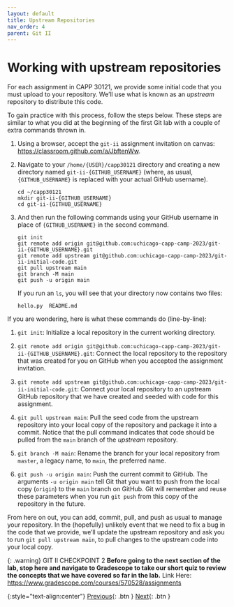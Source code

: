 ```yaml
---
layout: default
title: Upstream Repositories
nav_order: 4
parent: Git II
---
```


# Working with upstream repositories

For each assignment in CAPP 30121, we provide some initial code that you must upload to your repository. We’ll use what is known as an _upstream_ repository to distribute this code.

To gain practice with this process, follow the steps below. These steps are similar to what you did at the beginning of the first Git lab with a couple of extra commands thrown in.

 1. Using a browser, accept the `git-ii` assignment invitation on canvas: https://classroom.github.com/a/JbftenWw.

 2. Navigate to your `/home/{USER}/capp30121` directory and creating a new directory named `git-ii-{GITHUB_USERNAME}` (where, as usual, `{GITHUB_USERNAME}` is replaced with your actual GitHub username).

    ```    
    cd ~/capp30121
    mkdir git-ii-{GITHUB_USERNAME}
    cd git-ii-{GITHUB_USERNAME}
    ```

 3. And then run the following commands using your GitHub username in place of `{GITHUB_USERNAME}` in the second command.

    ```        
    git init
    git remote add origin git@github.com:uchicago-capp-camp-2023/git-ii-{GITHUB_USERNAME}.git
    git remote add upstream git@github.com:uchicago-capp-camp-2023/git-ii-initial-code.git
    git pull upstream main
    git branch -M main
    git push -u origin main
    ```

    If you run an `ls`, you will see that your directory now contains two files:
    
    ```    
    hello.py  README.md
    ```
   
If you are wondering, here is what these commands do (line-by-line):

1.  `git init`: Initialize a local repository in the current working directory.
    
2.  `git remote add origin git@github.com:uchicago-capp-camp-2023/git-ii-{GITHUB_USERNAME}.git`: Connect the local repository to the repository that was created for you on GitHub when you accepted the assignment invitation.
    
3.  `git remote add upstream git@github.com:uchicago-capp-camp-2023/git-ii-initial-code.git`: Connect your local repository to an upstream GitHub repository that we have created and seeded with code for this assignment.
    
4.  `git pull upstream main`: Pull the seed code from the upstream repository into your local copy of the repository and package it into a commit. Notice that the pull command indicates that code should be pulled from the `main` branch of the _upstream_ repository.
    
5.  `git branch -M main`: Rename the branch for your local repository from `master`, a legacy name, to `main`, the preferred name.
    
6.  `git push -u origin main`: Push the current commit to GitHub. The arguments `-u origin main` tell Git that you want to push from the local copy (`origin`) to the `main` branch on GitHub. Git will remember and reuse these parameters when you run `git push` from this copy of the repository in the future.

From here on out, you can add, commit, pull, and push as usual to manage your repository. In the (hopefully) unlikely event that we need to fix a bug in the code that we provide, we’ll update the upstream repository and ask you to run `git pull upstream main`, to pull changes to the upstream code into your local copy.

{: .warning}
GIT II CHECKPOINT 2
**Before going to the next section of the lab, stop here and navigate to Gradescope to take our short quiz to review the concepts that we have covered so far in the lab.**
Link Here: https://www.gradescope.com/courses/570528/assignments

{:style="text-align:center"}
[Previous](./3-merge-conflicts.html){: .btn } [Next](./5-exercises.html){: .btn }

